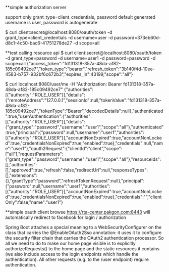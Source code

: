 **simple authorization server

support only grant_type=client_credentials, password
default generated username is user, password is autogenerate

$ curl client:secret@localhost:8080/oauth/token -d grant_type=client_credentials -d username=user -d password=373eb60d-d8c1-4c50-bac6-41751278de27 -d scope=all

**test calling resource api
$ curl client:secret@localhost:8080/oauth/token -d grant_type=password -d username=user1 -d password=password -d scope=all
{"access_token":"fd131318-357a-48da-af82-185c09492ce7","token_type":"bearer","refresh_token":"3b140f4d-10ee-4583-b757-932bf6c672b3","expires_in":43199,"scope":"all"}

$ curl localhost:8080/user/me -H "Authorization: Bearer fd131318-357a-48da-af82-185c09492ce7" 
{"authorities":[{"authority":"ROLE_USER"}],"details":{"remoteAddress":"127.0.0.1","sessionId":null,"tokenValue":"fd131318-357a-48da-af82-185c09492ce7","tokenType":"Bearer","decodedDetails":null},"authenticated":true,"userAuthentication":{"authorities":[{"authority":"ROLE_USER"}],"details":{"grant_type":"password","username":"user1","scope":"all"},"authenticated":true,"principal":{"password":null,"username":"user1","authorities":[{"authority":"ROLE_USER"}],"accountNonExpired":true,"accountNonLocked":true,"credentialsNonExpired":true,"enabled":true},"credentials":null,"name":"user1"},"oauth2Request":{"clientId":"client","scope":["all"],"requestParameters":{"grant_type":"password","username":"user1","scope":"all"},"resourceIds":[],"authorities":[],"approved":true,"refresh":false,"redirectUri":null,"responseTypes":[],"extensions":{},"grantType":"password","refreshTokenRequest":null},"principal":{"password":null,"username":"user1","authorities":[{"authority":"ROLE_USER"}],"accountNonExpired":true,"accountNonLocked":true,"credentialsNonExpired":true,"enabled":true},"credentials":"","clientOnly":false,"name":"user1"}

**simple oauth client
browse https://rta-center.pakgon.com:8443 will automatically redirect to facebook for login / authorization

Spring Boot attaches a special meaning to a WebSecurityConfigurer on the class that carries the @EnableOAuth2Sso annotation: 
it uses it to configure the security filter chain that carries the OAuth2 authentication processor. 
So all we need to do to make our home page visible is to explicitly authorizeRequests() to the home page 
and the static resources it contains (we also include access to the login endpoints which handle the 
authentication). All other requests (e.g. to the /user endpoint) require authentication.